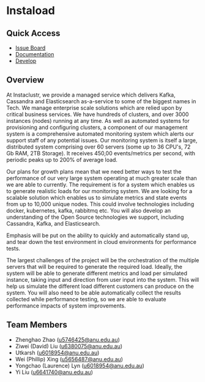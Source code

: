 # Instaload
## Quick Access
* [Issue Board](https://github.com/Zhenghao-Zhao/Instaload#workspaces/project-board-5e5efa7668d1b55158247a50/board?repos=244576663)
* [Documentation](https://drive.google.com/drive/folders/1xwgVBDAqbR-0H-oAxnSYZ9wgkiJFF5hS)
* [Develop](https://github.com/Zhenghao-Zhao/Instaload/tree/develop)

## Overview
At Instaclustr, we provide a managed service which delivers Kafka, Cassandra and Elasticsearch as-a-service to some of the biggest names in Tech. We manage enterprise scale solutions which are relied upon by critical business services.
We have hundreds of clusters, and over 3000 instances (nodes) running at any time. As well as automated systems for provisioning and configuring clusters, a component of our management system is a comprehensive automated monitoring system which alerts our support staff of any potential issues. Our monitoring system is itself a large, distributed system comprising over 60 servers (some up to 36 CPU's, 72 Gb RAM, 2TB Storage). It receives 450,00 events/metrics per second, with periodic peaks up to 200% of average load.

Our plans for growth plans mean that we need better ways to test the performance of our very large system operating at much greater scale than we are able to currently. The requirement is for a system which enables us to generate realistic loads for our monitoring system. We are looking for a scalable solution which enables us to simulate metrics and state events from up to 10,000 unique nodes. This could involve technologies including docker, kubernetes, kafka, rabbitmq etc. You will also develop an understanding of the Open Source technologies we support, including Cassandra, Kafka, and Elasticsearch.

Emphasis will be put on the ability to quickly and automatically stand up, and tear down the test environment in cloud environments for performance tests.

The largest challenges of the project will be the orchestration of the multiple servers that will be required to generate the required load.
Ideally, the system will be able to generate different metrics and load per simulated instance, taking input and direction from user input into the system. This will help us simulate the different load different customers can produce on the system. You will also need to be able automatically collect the results collected while performance testing, so we are able to evaluate performance impacts of system improvements.

## Team Members
- Zhenghao Zhao (u5746425@anu.edu.au)
- Ziwei (David) Liu (u6380075@anu.edu.au)
- Utkarsh (u6018954@anu.edu.au)
- Wei (Phillip) Xing (u5656487@anu.edu.au)
- Yongchao (Laurence) Lyn (u6018954@anu.edu.au)
- Yi Liu (u6641740@anu.edu.au)
